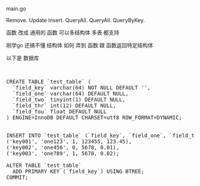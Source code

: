 main.go

Remove.  Update Insert. QueryAll. QueryAll. QueryByKey.  

函数  改成 通用的 函数  可以多结构体 多表 都支持  
  
  刚学go     还搞不懂    结构体 如何 弄到  函数    跟 函数返回特定结构体


以下是  数据库
<pre>

 
CREATE TABLE `test_table` (
  `field_key` varchar(64) NOT NULL DEFAULT '',
  `field_one` varchar(64) DEFAULT NULL,
  `field_two` tinyint(1) DEFAULT NULL,
  `field_thr` int(12) DEFAULT NULL,
  `field_fou` float DEFAULT NULL
) ENGINE=InnoDB DEFAULT CHARSET=utf8 ROW_FORMAT=DYNAMIC;
 

INSERT INTO `test_table` (`field_key`, `field_one`, `field_two`, `field_thr`, `field_fou`) VALUES
('key001', 'one123', 1, 123455, 123.45),
('key002', 'one456', 0, 5678, 0.01),
('key003', 'one789', 1, 5678, 0.02);
 
ALTER TABLE `test_table`
  ADD PRIMARY KEY (`field_key`) USING BTREE;
COMMIT;



<pre>
